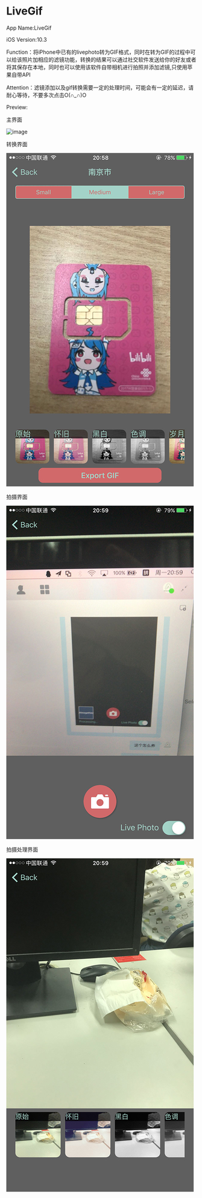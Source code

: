 # LiveGif
App Name:LiveGif

iOS Version:10.3

Function：将iPhone中已有的livephoto转为GIF格式，同时在转为GIF的过程中可以给该照片加相应的滤镜功能，转换的结果可以通过社交软件发送给你的好友或者将其保存在本地，同时也可以使用该软件自带相机进行拍照并添加滤镜,只使用苹果自带API

Attention：滤镜添加以及gif转换需要一定的处理时间，可能会有一定的延迟，请耐心等待，不要多次点击O(∩_∩)O

Preview:

主界面

![image](https://github.com/exevvv/LiveGif/blob/master/主.jpg)

转换界面

![image](https://github.com/exevvv/LiveGif/blob/master/转换.jpg)

拍摄界面

![image](https://github.com/exevvv/LiveGif/blob/master/拍摄.jpg)

拍摄处理界面

![image](https://github.com/exevvv/LiveGif/blob/master/处理.jpg)
